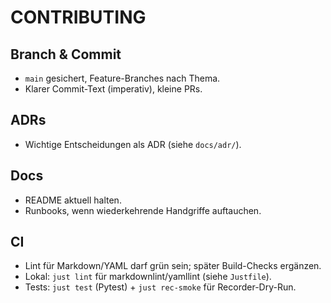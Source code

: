 # CONTRIBUTING

## Branch & Commit
- `main` gesichert, Feature-Branches nach Thema.
- Klarer Commit-Text (imperativ), kleine PRs.

## ADRs
- Wichtige Entscheidungen als ADR (siehe `docs/adr/`).

## Docs
- README aktuell halten.
- Runbooks, wenn wiederkehrende Handgriffe auftauchen.

## CI
- Lint für Markdown/YAML darf grün sein; später Build-Checks ergänzen.
- Lokal: `just lint` für markdownlint/yamllint (siehe `Justfile`).
- Tests: `just test` (Pytest) + `just rec-smoke` für Recorder-Dry-Run.
